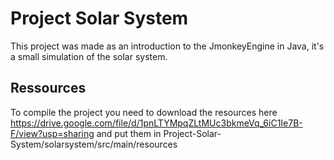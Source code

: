 # Project Solar System
This project was made as an introduction to the JmonkeyEngine in Java, it's a small simulation of the solar system.
## Ressources
To compile the project you need to download the resources here https://drive.google.com/file/d/1pnLTYMpqZLtMUc3bkmeVq_6iC1Ie7B-F/view?usp=sharing and put them in Project-Solar-System/solarsystem/src/main/resources
